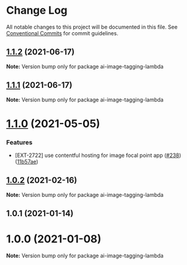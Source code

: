 # Change Log

All notable changes to this project will be documented in this file.
See [Conventional Commits](https://conventionalcommits.org) for commit guidelines.

## [1.1.2](https://github.com/contentful/apps/compare/ai-image-tagging-lambda@1.1.1...ai-image-tagging-lambda@1.1.2) (2021-06-17)

**Note:** Version bump only for package ai-image-tagging-lambda





## [1.1.1](https://github.com/contentful/apps/compare/ai-image-tagging-lambda@1.1.0...ai-image-tagging-lambda@1.1.1) (2021-06-17)

**Note:** Version bump only for package ai-image-tagging-lambda





# [1.1.0](https://github.com/contentful/apps/compare/ai-image-tagging-lambda@1.0.2...ai-image-tagging-lambda@1.1.0) (2021-05-05)


### Features

* [EXT-2722] use contentful hosting for image focal point app ([#238](https://github.com/contentful/apps/issues/238)) ([11b57ae](https://github.com/contentful/apps/commit/11b57ae3e4fb5dd376544d89056430b71883517c))





## [1.0.2](https://github.com/contentful/apps/compare/ai-image-tagging-lambda@1.0.1...ai-image-tagging-lambda@1.0.2) (2021-02-16)

**Note:** Version bump only for package ai-image-tagging-lambda





## 1.0.1 (2021-01-14)



# 1.0.0 (2021-01-08)

**Note:** Version bump only for package ai-image-tagging-lambda
